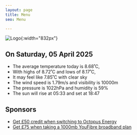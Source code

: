 ```yaml
---
layout: page
title: Menu
seo: Menu

---
```


![Logo](/images/logo.jpg){:width="832px"}

<!-- weather_marker starts -->
## On Saturday, 05 April 2025

- The average temperature today is 8.68˚C,
- With highs of 8.72˚C and lows of 8.17˚C,
- It may feel like 7.85˚C with clear sky
- The wind speed is 1.79m/s and visibility is 10000m
- The pressure is 1022hPa and humidity is 59%
- The sun will rise at 05:33 and set at 18:47

<!-- weather_marker ends -->

## Sponsors

- [Get £50 credit when switching to Octopus Energy](https://bit.ly/3oD1nnS)
- [Get £75 when taking a 1000mb YouFibre broadband plan](https://aklam.io/91zWhU?)



